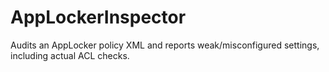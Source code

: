 # AppLockerInspector
Audits an AppLocker policy XML and reports weak/misconfigured settings, including actual ACL checks.
